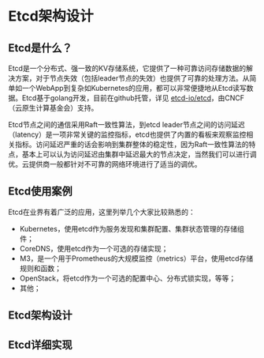 # Etcd架构设计

## Etcd是什么？

Etcd是一个分布式、强一致的KV存储系统，它提供了一种可靠访问存储数据的解决方案，对于节点失效（包括leader节点的失效）也提供了可靠的处理方法。从简单如一个WebApp到复杂如Kubernetes的应用，都可以非常便捷地从Etcd读写数据。Etcd基于golang开发，目前在github托管，详见 [etcd-io/etcd](https://github.com/etcd-io/etcd)，由CNCF（云原生计算基金会）支持。

Etcd节点之间的通信采用Raft一致性算法，到etcd leader节点之间的访问延迟（latency）是一项非常关键的监控指标，etcd也提供了内置的看板来观察监控相关指标。访问延迟严重的话会影响到集群整体的稳定性，因为Raft一致性算法的特点，基本上可以认为访问延迟由集群中延迟最大的节点决定，当然我们可以进行调优。云提供商一般都针对不可靠的网络环境进行了适当的调优。

## Etcd使用案例

Etcd在业界有着广泛的应用，这里列举几个大家比较熟悉的：

- Kubernetes，使用etcd作为服务发现和集群配置、集群状态管理的存储组件；
- CoreDNS，使用etcd作为一个可选的存储实现；
- M3，是一个用于Prometheus的大规模监控（metrics）平台，使用etcd存储规则和函数；
- OpenStack，将etcd作为一个可选的配置中心、分布式锁实现，等等；
- 其他；

## Etcd架构设计

## Etcd详细实现

